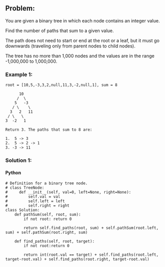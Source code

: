 ## Problem:

You are given a binary tree in which each node contains an integer value.

Find the number of paths that sum to a given value.

The path does not need to start or end at the root or a leaf, but it must go downwards (traveling only from parent nodes to child nodes).

The tree has no more than 1,000 nodes and the values are in the range -1,000,000 to 1,000,000.

### Example 1:

```
root = [10,5,-3,3,2,null,11,3,-2,null,1], sum = 8

      10
     /  \
    5   -3
   / \    \
  3   2   11
 / \   \
3  -2   1

Return 3. The paths that sum to 8 are:

1.  5 -> 3
2.  5 -> 2 -> 1
3. -3 -> 11
```

### Solution 1:

#### Python

```
# Definition for a binary tree node.
# class TreeNode:
#     def __init__(self, val=0, left=None, right=None):
#         self.val = val
#         self.left = left
#         self.right = right
class Solution:
    def pathSum(self, root, sum):
        if not root: return 0

        return self.find_paths(root, sum) + self.pathSum(root.left, sum) + self.pathSum(root.right, sum)

    def find_paths(self, root, target):
        if not root:return 0

        return int(root.val == target) + self.find_paths(root.left, target-root.val) + self.find_paths(root.right, target-root.val)
```
